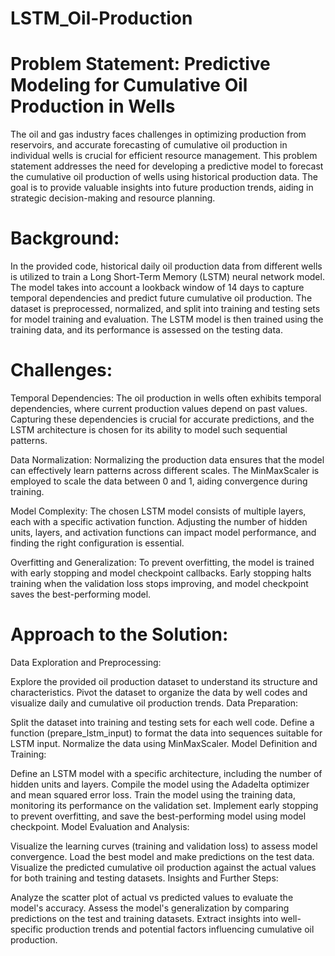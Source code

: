 # LSTM_Oil-Production
# Problem Statement: Predictive Modeling for Cumulative Oil Production in Wells

The oil and gas industry faces challenges in optimizing production from reservoirs, and accurate forecasting of cumulative oil production in individual wells is crucial for efficient resource management. This problem statement addresses the need for developing a predictive model to forecast the cumulative oil production of wells using historical production data. The goal is to provide valuable insights into future production trends, aiding in strategic decision-making and resource planning.

# Background:

In the provided code, historical daily oil production data from different wells is utilized to train a Long Short-Term Memory (LSTM) neural network model. The model takes into account a lookback window of 14 days to capture temporal dependencies and predict future cumulative oil production. The dataset is preprocessed, normalized, and split into training and testing sets for model training and evaluation. The LSTM model is then trained using the training data, and its performance is assessed on the testing data.

# Challenges:

Temporal Dependencies: The oil production in wells often exhibits temporal dependencies, where current production values depend on past values. Capturing these dependencies is crucial for accurate predictions, and the LSTM architecture is chosen for its ability to model such sequential patterns.

Data Normalization: Normalizing the production data ensures that the model can effectively learn patterns across different scales. The MinMaxScaler is employed to scale the data between 0 and 1, aiding convergence during training.

Model Complexity: The chosen LSTM model consists of multiple layers, each with a specific activation function. Adjusting the number of hidden units, layers, and activation functions can impact model performance, and finding the right configuration is essential.

Overfitting and Generalization: To prevent overfitting, the model is trained with early stopping and model checkpoint callbacks. Early stopping halts training when the validation loss stops improving, and model checkpoint saves the best-performing model.

# Approach to the Solution:

Data Exploration and Preprocessing:

Explore the provided oil production dataset to understand its structure and characteristics.
Pivot the dataset to organize the data by well codes and visualize daily and cumulative oil production trends.
Data Preparation:

Split the dataset into training and testing sets for each well code.
Define a function (prepare_lstm_input) to format the data into sequences suitable for LSTM input.
Normalize the data using MinMaxScaler.
Model Definition and Training:

Define an LSTM model with a specific architecture, including the number of hidden units and layers.
Compile the model using the Adadelta optimizer and mean squared error loss.
Train the model using the training data, monitoring its performance on the validation set.
Implement early stopping to prevent overfitting, and save the best-performing model using model checkpoint.
Model Evaluation and Analysis:

Visualize the learning curves (training and validation loss) to assess model convergence.
Load the best model and make predictions on the test data.
Visualize the predicted cumulative oil production against the actual values for both training and testing datasets.
Insights and Further Steps:

Analyze the scatter plot of actual vs predicted values to evaluate the model's accuracy.
Assess the model's generalization by comparing predictions on the test and training datasets.
Extract insights into well-specific production trends and potential factors influencing cumulative oil production.
